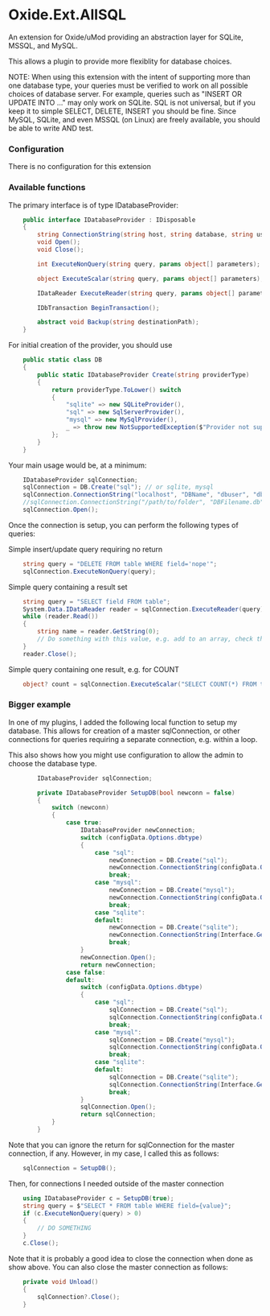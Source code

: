 # Oxide.Ext.AllSQL

An extension for Oxide/uMod providing an abstraction layer for SQLite, MSSQL, and MySQL.

This allows a plugin to provide more flexiblity for database choices.

NOTE: When using this extension with the intent of supporting more than one database type, your queries must be verified to work on all possible choices of database server.  For example, queries such as "INSERT OR UPDATE INTO ..." may only work on SQLite.  SQL is not universal, but if you keep it to simple SELECT, DELETE, INSERT you should be fine.  Since MySQL, SQLite, and even MSSQL (on Linux) are freely available, you should be able to write AND test.

### Configuration
  There is no configuration for this extension


### Available functions

The primary interface is of type IDatabaseProvider:

```cs
    public interface IDatabaseProvider : IDisposable
    {
        string ConnectionString(string host, string database, string user, string password);
        void Open();
        void Close();

        int ExecuteNonQuery(string query, params object[] parameters);

        object ExecuteScalar(string query, params object[] parameters);

        IDataReader ExecuteReader(string query, params object[] parameters);

        IDbTransaction BeginTransaction();

        abstract void Backup(string destinationPath);
    }
```

For initial creation of the provider, you should use

```cs
    public static class DB
    {
        public static IDatabaseProvider Create(string providerType)
        {
            return providerType.ToLower() switch
            {
                "sqlite" => new SQLiteProvider(),
                "sql" => new SqlServerProvider(),
                "mysql" => new MySqlProvider(),
                _ => throw new NotSupportedException($"Provider not supported: {providerType}")
            };
        }
    }
```

Your main usage would be, at a minimum:

```cs
    IDatabaseProvider sqlConnection;
    sqlConnection = DB.Create("sql"); // or sqlite, mysql
    sqlConnection.ConnectionString("localhost", "DBName", "dbuser", "dbpass");  // SQL or MySQL
    //sqlConnection.ConnectionString("/path/to/folder", "DBFilename.db", "", ""); // SQLite
    sqlConnection.Open();
```

Once the connection is setup, you can perform the following types of queries:

Simple insert/update query requiring no return
```cs
    string query = "DELETE FROM table WHERE field='nope'";
    sqlConnection.ExecuteNonQuery(query);
```

Simple query containing a result set
```cs
    string query = "SELECT field FROM table";
    System.Data.IDataReader reader = sqlConnection.ExecuteReader(query);
    while (reader.Read())
    {
        string name = reader.GetString(0);
        // Do something with this value, e.g. add to an array, check the value and make a decision, etc.
    }
    reader.Close();
```

Simple query containing one result, e.g. for COUNT
```cs
    object? count = sqlConnection.ExecuteScalar("SELECT COUNT(*) FROM table");
```

### Bigger example

In one of my plugins, I added the following local function to setup my database.  This allows for creation of a master sqlConnection, or other connections for queries requiring a separate connection, e.g. within a loop.

This also shows how you might use configuration to allow the admin to choose the database type.


```cs
        IDatabaseProvider sqlConnection;

        private IDatabaseProvider SetupDB(bool newconn = false)
        {
            switch (newconn)
            {
                case true:
                    IDatabaseProvider newConnection;
                    switch (configData.Options.dbtype)
                    {
                        case "sql":
                            newConnection = DB.Create("sql");
                            newConnection.ConnectionString(configData.Options.dbhost, configData.Options.dbname, configData.Options.dbuser, configData.Options.dbpass);
                            break;
                        case "mysql":
                            newConnection = DB.Create("mysql");
                            newConnection.ConnectionString(configData.Options.dbhost, configData.Options.dbname, configData.Options.dbuser, configData.Options.dbpass);
                            break;
                        case "sqlite":
                        default:
                            newConnection = DB.Create("sqlite");
                            newConnection.ConnectionString(Interface.GetMod().DataDirectory, configData.Options.dbname, "", "");
                            break;
                    }
                    newConnection.Open();
                    return newConnection;
                case false:
                default:
                    switch (configData.Options.dbtype)
                    {
                        case "sql":
                            sqlConnection = DB.Create("sql");
                            sqlConnection.ConnectionString(configData.Options.dbhost, configData.Options.dbname, configData.Options.dbuser, configData.Options.dbpass);
                            break;
                        case "mysql":
                            sqlConnection = DB.Create("mysql");
                            sqlConnection.ConnectionString(configData.Options.dbhost, configData.Options.dbname, configData.Options.dbuser, configData.Options.dbpass);
                            break;
                        case "sqlite":
                        default:
                            sqlConnection = DB.Create("sqlite");
                            sqlConnection.ConnectionString(Interface.GetMod().DataDirectory, configData.Options.dbname, "", "");
                            break;
                    }
                    sqlConnection.Open();
                    return sqlConnection;
            }
        }
```

Note that you can ignore the return for sqlConnection for the master connection, if any.  However, in my case, I called this as follows:

```cs
    sqlConnection = SetupDB();
```

Then, for connections I needed outside of the master connection

```cs
    using IDatabaseProvider c = SetupDB(true);
    string query = $"SELECT * FROM table WHERE field={value}";
    if (c.ExecuteNonQuery(query) > 0)
    {
        // DO SOMETHING
    }
    c.Close();
```

Note that it is probably a good idea to close the connection when done as show above.  You can also close the master connection as follows:

```cs
    private void Unload()
    {
        sqlConnection?.Close();
    }
```
